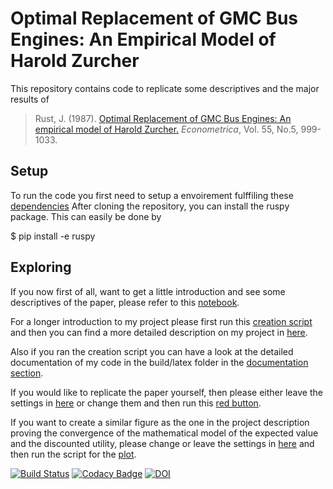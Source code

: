 # Optimal Replacement of GMC Bus Engines: An Empirical Model of Harold Zurcher

This repository contains code to replicate some descriptives and the major results of
> Rust, J. (1987). [Optimal Replacement of GMC Bus Engines: An empirical model of Harold Zurcher.](https://doi.org/10.2307/1911259) *Econometrica*, Vol. 55, No.5, 999-1033.

Setup
-----
To run the code you first need to setup a envoirement fulffiling these [dependencies](https://github.com/OpenSourceEconomics/ruspy/blob/master/environment.yml)
After cloning the repository, you can install the ruspy package. This can easily be done by

  $ pip install -e ruspy

Exploring
---------
If you now first of all, want to get a little introduction and see some descriptives of the paper, please refer to this [notebook](https://github.com/OpenSourceEconomics/ruspy/blob/master/replicate%20descriptives.ipynb).

For a longer introduction to my project please first run this [creation script](https://github.com/OpenSourceEconomics/ruspy/blob/master/create_project.py) and then you can find a more detailed description on my project in [here](https://github.com/OpenSourceEconomics/ruspy/tree/master/promotion/project_description).

Also if you ran the creation script you can have a look at the detailed documentation of my code in the build/latex folder in the [documentation section](https://github.com/OpenSourceEconomics/ruspy/tree/master/documentation).

If you would like to replicate the paper yourself, then please either leave the settings in [here](https://github.com/OpenSourceEconomics/ruspy/blob/master/promotion/replication/init_replication.yml) or change them and then run this [red button](https://github.com/OpenSourceEconomics/ruspy/blob/master/promotion/replication/red_button_replication.py).

If you want to create a similar figure as the one in the project description proving the convergence of the mathematical model of the expected value and the discounted utility, please change or leave the settings in [here](https://github.com/OpenSourceEconomics/ruspy/blob/master/promotion/figure_1/init.yml) and then run the script for the [plot](https://github.com/OpenSourceEconomics/ruspy/blob/master/promotion/figure_1/figure_1.py).


[![Build Status](https://travis-ci.org/OpenSourceEconomics/ruspy.svg?branch=master)](https://travis-ci.org/OpenSourceEconomics/ruspy)
[![Codacy Badge](https://api.codacy.com/project/badge/Grade/91ce9e983dea4403b986f0ca69564818)](https://app.codacy.com/app/OpenSourceEconomics/ruspy?utm_source=github.com&utm_medium=referral&utm_content=OpenSourceEconomics/ruspy&utm_campaign=Badge_Grade_Dashboard)
[![DOI](https://zenodo.org/badge/145026441.svg)](https://zenodo.org/badge/latestdoi/145026441)

